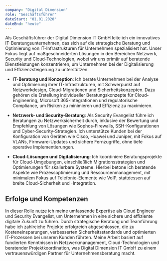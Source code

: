 ```yaml
---
company: "Digital Dimension"
role: "Geschäftsführer"
dateStart: "01.01.2020"
dateEnd: "heute"
---
```


Als Geschäftsführer der Digital Dimension IT GmbH leite ich ein innovatives IT-Beratungsunternehmen, das sich auf die strategische Beratung und Optimierung von IT-Infrastrukturen für Unternehmen spezialisiert hat. Unser Fokus liegt auf maßgeschneiderten Lösungen in den Bereichen Netzwerk, Security und Cloud-Technologien, wobei wir uns primär auf beratende Dienstleistungen konzentrieren, um Unternehmen bei der Digitalisierung und Effizienzsteigerung zu unterstützen.
    
-   **IT-Beratung und Konzeption**: Ich berate Unternehmen bei der Analyse und Optimierung ihrer IT-Infrastrukturen, mit Schwerpunkt auf Netzwerkdesign, Cloud-Migrationen und Sicherheitskonzepten. Dazu gehören die Erstellung individueller Beratungskonzepte für Cloud-Engineering, Microsoft 365-Integrationen und regulatorische Compliance, um Risiken zu minimieren und Effizienz zu maximieren.
    
-   **Netzwerk- und Security-Beratung**: Als Security Evangelist führe ich Beratungen zu Netzwerksicherheit durch, inklusive der Bewertung und Empfehlung von Lösungen wie Sophos-Firewalls, SSH-Konfigurationen und Cyber-Security-Strategien. Ich unterstütze Kunden bei der Konfiguration von Geräten wie Cisco, Huawei und Juniper, mit Fokus auf VLANs, Firmware-Updates und sichere Fernzugriffe, ohne tiefe operative Implementierungen.
    
-   **Cloud-Lösungen und Digitalisierung**: Ich koordiniere Beratungsprojekte für Cloud-Umgebungen, einschließlich Migrationsstrategien und Optimierungen für skalierbare Systeme. Hierbei betone ich beratende Aspekte wie Prozessoptimierung und Ressourcenmanagement, mit minimalem Fokus auf Telefonie-Elemente wie VoIP, stattdessen auf breite Cloud-Sicherheit und -Integration.
    

## Erfolge und Kompetenzen

In dieser Rolle nutze ich meine umfassende Expertise als Cloud Engineer und Security Evangelist, um Unternehmen in eine sichere und effiziente digitale Zukunft zu führen. Durch strategische Beratung und Teamführung habe ich zahlreiche Projekte erfolgreich abgeschlossen, die zu Kosteneinsparungen, verbesserten Sicherheitsstandards und optimierten IT-Prozessen bei unseren Kunden führten. Meine Arbeit basiert auf fundierten Kenntnissen in Netzwerkmanagement, Cloud-Technologien und beratender Projektkoordination, was Digital Dimension IT GmbH zu einem vertrauenswürdigen Partner für Unternehmensberatung macht.